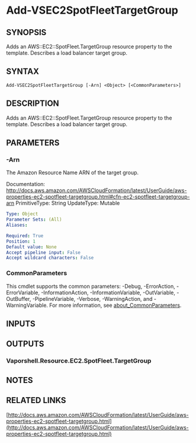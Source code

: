 # Add-VSEC2SpotFleetTargetGroup

## SYNOPSIS
Adds an AWS::EC2::SpotFleet.TargetGroup resource property to the template.
Describes a load balancer target group.

## SYNTAX

```
Add-VSEC2SpotFleetTargetGroup [-Arn] <Object> [<CommonParameters>]
```

## DESCRIPTION
Adds an AWS::EC2::SpotFleet.TargetGroup resource property to the template.
Describes a load balancer target group.

## PARAMETERS

### -Arn
The Amazon Resource Name ARN of the target group.

Documentation: http://docs.aws.amazon.com/AWSCloudFormation/latest/UserGuide/aws-properties-ec2-spotfleet-targetgroup.html#cfn-ec2-spotfleet-targetgroup-arn
PrimitiveType: String
UpdateType: Mutable

```yaml
Type: Object
Parameter Sets: (All)
Aliases:

Required: True
Position: 1
Default value: None
Accept pipeline input: False
Accept wildcard characters: False
```

### CommonParameters
This cmdlet supports the common parameters: -Debug, -ErrorAction, -ErrorVariable, -InformationAction, -InformationVariable, -OutVariable, -OutBuffer, -PipelineVariable, -Verbose, -WarningAction, and -WarningVariable. For more information, see [about_CommonParameters](http://go.microsoft.com/fwlink/?LinkID=113216).

## INPUTS

## OUTPUTS

### Vaporshell.Resource.EC2.SpotFleet.TargetGroup
## NOTES

## RELATED LINKS

[http://docs.aws.amazon.com/AWSCloudFormation/latest/UserGuide/aws-properties-ec2-spotfleet-targetgroup.html](http://docs.aws.amazon.com/AWSCloudFormation/latest/UserGuide/aws-properties-ec2-spotfleet-targetgroup.html)

